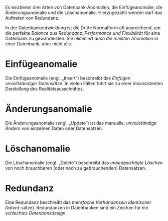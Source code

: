 Es existieren drei Arten von Datenbank-Anomalien, die Einfügeanomalie, die Änderungsanomalie und die Löschanomalie. Hierzugezählt werden darf das Auftreten von Redundanz.

In der Datenbankentwicklung ist die Dritte Normalform oft ausreichend, um die perfekte *Balance aus Redundanz, Performance und Flexibilität* für eine Datenbank zu gewährleisten. *Sie eliminiert auch die meisten Anomalien* in einer Datenbank, aber nicht alle.

# Einfügeanomalie
Die Einfügeanomalie (engl. „Insert“) beschreibt das *Einfügen unvollständiger Datensätze*. In vielen Fällen führt sie zu einer inkonsistenten Darstellung des Realitätsausschnittes.

# Änderungsanomalie
Die Änderungsanomalie (engl. „Update“) ist das manuelle, *unvollständige Ändern* von einzelnen Daten oder Datensätzen.

# Löschanomalie
Die Löschanomalie (engl. „Delete“) beschreibt das *unbeabsichtigte Löschen* von noch brauchbaren (oder noch zu gebrauchenden) Datensätzen.

# Redundanz
Eine Redundanz beschreibt das *mehrfache Vorhandensein identischer Daten*(-sätze). Redundanzen in Datenbanken sind ein Zeichen für ein *schlechtes Datenbankdesign*.
